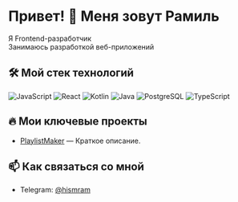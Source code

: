 # Привет! 👋 Меня зовут Рамиль

Я Frontend-разработчик  
Занимаюсь разработкой веб-приложений 

## 🛠 Мой стек технологий  
![JavaScript](https://img.shields.io/badge/-JavaScript-F7DF1E?logo=javascript&logoColor=black)
![React](https://img.shields.io/badge/-React-61DAFB?logo=react&logoColor=black)
![Kotlin](https://img.shields.io/badge/Kotlin-7F52FF?logo=kotlin&logoColor=black)
![Java](https://img.shields.io/badge/Java-ED8B00?style=logo=openjdk&logoColor=black)
![PostgreSQL](https://img.shields.io/badge/PostgreSQL-4169E1?logo=postgresql&logoColor=black)
![TypeScript](https://img.shields.io/badge/TypeScript-3178C6?style=logo=typescript&logoColor=black)

## 🔥 Мои ключевые проекты  
- [PlaylistMaker](https://github.com/hismram/PlaylistMaker) — Краткое описание.

## 📫 Как связаться со мной  
- Telegram: [@hismram](https://t.me/hismram)
